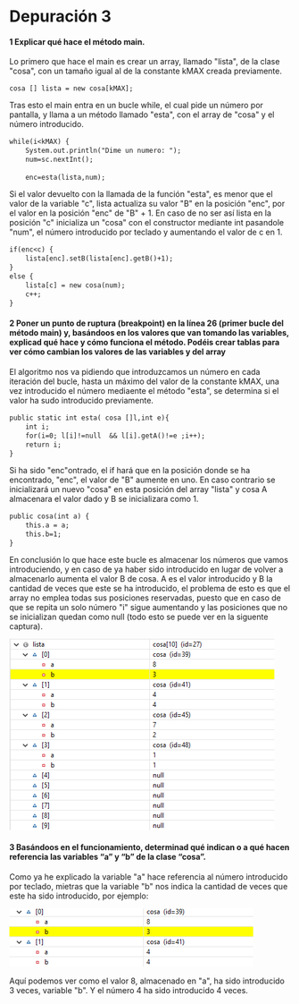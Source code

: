 # Depuración 3

#### 1 Explicar qué hace el método main.

Lo primero que hace el main es crear un array, llamado "lista", de la clase "cosa", con un tamaño igual al de la constante kMAX creada previamente.

    cosa [] lista = new cosa[kMAX];

Tras esto el main entra en un bucle while, el cual pide un número por pantalla, y llama a un método llamado "esta", con el array de "cosa" y el número introducido.

    while(i<kMAX) {
	    System.out.println("Dime un numero: ");
	    num=sc.nextInt();

	    enc=esta(lista,num);

Si el valor devuelto con la llamada de la función "esta", es menor que el valor de la variable "c", lista actualiza su valor "B" en la posición "enc", por el valor en la posición "enc" de "B" + 1. En caso de no ser así lista en la posición "c" inicializa un "cosa" con el constructor mediante int pasandole "num", el número introducido por teclado y aumentando el valor de c en 1.

    if(enc<c) {
	    lista[enc].setB(lista[enc].getB()+1);
	}
	else {
	    lista[c] = new cosa(num);
	    c++;
	}

#### 2 Poner un punto de ruptura (breakpoint) en la línea 26 (primer bucle del método main) y, basándoos en los valores que van tomando las variables, explicad qué hace y cómo funciona el método. Podéis crear tablas para ver cómo cambian los valores de las variables y del array

El algoritmo nos va pidiendo que introduzcamos un número en cada iteración del bucle, hasta un máximo del valor de la constante kMAX, una vez introducido el número mediaente el método "esta", se determina si el valor ha sudo introducido previamente.

    public static int esta( cosa []l,int e){
	    int i;
	    for(i=0; l[i]!=null  && l[i].getA()!=e ;i++);
        return i;
	}

Si ha sido "enc"ontrado, el if hará que en la posición donde se ha encontrado, "enc", el valor de "B" aumente en uno. En caso contrario se inicializará un nuevo "cosa" en esta posición del array "lista" y cosa A almacenara el valor dado y B se inicializara como 1.

    public cosa(int a) {
	    this.a = a;
	    this.b=1;
    }
    
En conclusión lo que hace este bucle es almacenar los números que vamos introduciendo, y en caso de ya haber sido introducido en lugar de volver a almacenarlo aumenta el valor B de cosa. A es el valor introducido y B la cantidad de veces que este se ha introducido, el problema de esto es que el array no emplea todas sus posiciones reservadas, puesto que en caso de que se repita un solo número "i" sigue aumentando y las posiciones que no se inicializan quedan como null (todo esto se puede ver en la siguente captura).

<img src = "images/1.png">

#### 3 Basándoos en el funcionamiento, determinad qué indican o a qué hacen referencia las variables “a” y “b” de la clase “cosa”.

Como ya he explicado la variable "a" hace referencia al número introducido por teclado, mietras que la variable "b" nos indica la cantidad de veces que este ha sido introducido, por ejemplo:

<img src = "images/2.png">

Aquí podemos ver como el valor 8, almacenado en "a", ha sido introducido 3 veces, variable "b". Y el número 4 ha sido introducido 4 veces.
